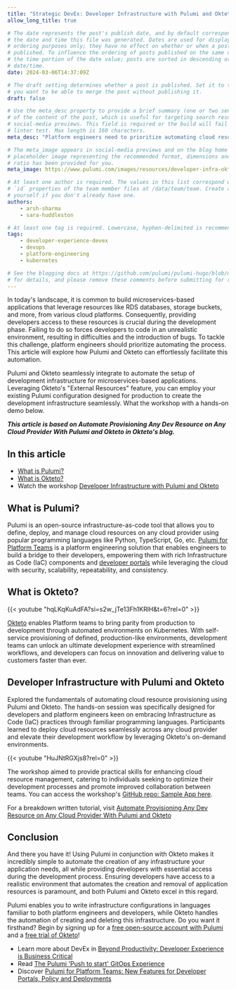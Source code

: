 ```yaml
---
title: "Strategic DevEx: Developer Infrastructure with Pulumi and Okteto"
allow_long_title: true

# The date represents the post's publish date, and by default corresponds with
# the date and time this file was generated. Dates are used for display and
# ordering purposes only; they have no effect on whether or when a post is
# published. To influence the ordering of posts published on the same date, use
# the time portion of the date value; posts are sorted in descending order by
# date/time.
date: 2024-03-06T14:37:09Z

# The draft setting determines whether a post is published. Set it to true if
# you want to be able to merge the post without publishing it.
draft: false

# Use the meta_desc property to provide a brief summary (one or two sentences)
# of the content of the post, which is useful for targeting search results or
# social-media previews. This field is required or the build will fail the
# linter test. Max length is 160 characters.
meta_desc: "Platform engineers need to prioritize automating cloud resource provisioning. Watch the recording of this DevOps & Platform workshop to learn how to do it with Pulumi and Okteto."

# The meta_image appears in social-media previews and on the blog home page. A
# placeholder image representing the recommended format, dimensions and aspect
# ratio has been provided for you.
meta_image: https://www.pulumi.com/images/resources/developer-infra-okteto-engin-arsh.png

# At least one author is required. The values in this list correspond with the
# `id` properties of the team member files at /data/team/team. Create a file for
# yourself if you don't already have one.
authors:
    - arsh-sharma
    - sara-huddleston

# At least one tag is required. Lowercase, hyphen-delimited is recommended.
tags:
    - developer-experience-devex
    - devops
    - platform-engineering
    - kubernetes

# See the blogging docs at https://github.com/pulumi/pulumi-hugo/blob/master/BLOGGING.md
# for details, and please remove these comments before submitting for review.
---
```


In today's landscape, it is common to build microservices-based applications that leverage resources like RDS databases, storage buckets, and more, from various cloud platforms. Consequently, providing developers access to these resources is crucial during the development phase. Failing to do so forces developers to code in an unrealistic environment, resulting in difficulties and the introduction of bugs. To tackle this challenge, platform engineers should prioritize automating the process. This article will explore how Pulumi and Okteto can effortlessly facilitate this automation.

<!--more-->

Pulumi and Okteto seamlessly integrate to automate the setup of development infrastructure for microservices-based applications. Leveraging Okteto's "External Resources" feature, you can employ your existing Pulumi configuration designed for production to create the development infrastructure seamlessly. What the workshop with a hands-on demo below.

***This article is based on Automate Provisioning Any Dev Resource on Any Cloud Provider With Pulumi and Okteto in Okteto's blog.***

## In this article

- [What is Pulumi?](/blog/developer-experience-infrastructure-kubernetes-automation-with-okteto-pulumi/#what-is-pulumi)
- [What is Okteto?](/blog/developer-experience-infrastructure-kubernetes-automation-with-okteto-pulumi/#what-is-Okteto)
- Watch the workshop [Developer Infrastructure with Pulumi and Okteto](/blog/developer-experience-infrastructure-kubernetes-automation-with-okteto-pulumi/#developer-infrastructure-with-pulumi-and-okteto)


## What is Pulumi?

Pulumi is an open-source infrastructure-as-code tool that allows you to define, deploy, and manage cloud resources on any cloud provider using popular programming languages like Python, TypeScript, Go, etc. 
[Pulumi for Platform Teams](https://www.pulumi.com/blog/developer-portal-platform-teams/) is a platform engineering solution that enables engineers to build a bridge to their developers, empowering them with rich Infrastructure as Code (IaC) components and [developer portals](https://www.pulumi.com/blog/building-developer-portals/) while leveraging the cloud with security, scalability, repeatability, and consistency.

## What is Okteto?

{{< youtube "hqLKqKuAdFA?si=s2w_jTe13Fh1KRlH&t=6?rel=0" >}}

[Okteto](https://www.okteto.com/?utm_source=Pulumi-website&utm_medium=partner-referral&utm_campaign=Okteto-Pulumi) enables Platform teams to bring parity from production to development through automated environments on Kubernetes. With self-service provisioning of defined, production-like environments, development teams can unlock an ultimate development experience with streamlined workflows, and developers can focus on innovation and delivering value to customers faster than ever.

## Developer Infrastructure with Pulumi and Okteto

Explored the fundamentals of automating cloud resource provisioning using Pulumi and Okteto. The hands-on session was specifically designed for developers and platform engineers keen on embracing Infrastructure as Code (IaC) practices through familiar programming languages. Participants learned to deploy cloud resources seamlessly across any cloud provider and elevate their development workflow by leveraging Okteto's on-demand environments.

{{< youtube "HuJNtRGXjs8?rel=0" >}}

The workshop aimed to provide practical skills for enhancing cloud resource management, catering to individuals seeking to optimize their development processes and promote improved collaboration between teams. You can access the workshop's [GitHub repo: Sample App here](https://github.com/okteto/todolist-pulumi-s3).

For a breakdown written tutorial, visit [Automate Provisioning Any Dev Resource on Any Cloud Provider With Pulumi and Okteto](https://www.okteto.com/blog/automate-provisioning-any-dev-resource-on-any-cloud-provider-with-pulumi-and-okteto/?utm_source=YouTube&utm_medium=partner-referral&utm_campaign=Okteto-Pulumi)

## Conclusion

And there you have it! Using Pulumi in conjunction with Okteto makes it incredibly simple to automate the creation of any infrastructure your application needs, all while providing developers with essential access during the development process. Ensuring developers have access to a realistic environment that automates the creation and removal of application resources is paramount, and both Pulumi and Okteto excel in this regard. 

Pulumi enables you to write infrastructure configurations in languages familiar to both platform engineers and developers, while Okteto handles the automation of creating and deleting this infrastructure. Do you want it firsthand? Begin by signing up for a [free open-source account with Pulumi](https://app.pulumi.com/signup) and a [free trial of Okteto](https://www.okteto.com/free-trial/?utm_source=YouTube&utm_medium=partner-referral&utm_campaign=Okteto-Pulumi)!

- Learn more about DevEx in [Beyond Productivity: Developer Experience is Business Critical](https://www.pulumi.com/blog/software-developer-experience-devex-devx-devops-culture/)
- Read [The Pulumi 'Push to start' GitOps Experience](https://www.pulumi.com/blog/pulumi-developer-workflow/)
- Discover [Pulumi for Platform Teams: New Features for Developer Portals, Policy and Deployments](https://www.pulumi.com/blog/developer-portal-platform-teams/)

